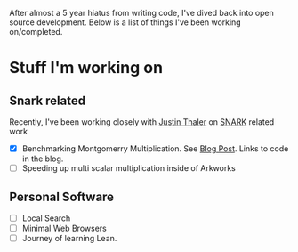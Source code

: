 After almost a 5 year hiatus from writing code, I've dived back into open source development.
Below is a list of things I've been working on/completed.

# Stuff I'm working on

## Snark related

Recently, I've been working closely with [Justin Thaler](https://people.cs.georgetown.edu/jthaler/) on [SNARK](https://www.youtube.com/watch?v=tg6lKPdR_e4) related work

+ [x] Benchmarking Montgomerry Multiplication. See [Blog Post](https://randomwalks.xyz/posts/mont_mult/). Links to code in the blog.
+ [ ] Speeding up multi scalar multiplication inside of Arkworks

## Personal Software

+ [ ] Local Search
+ [ ] Minimal Web Browsers
+ [ ] Journey of learning Lean.
